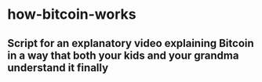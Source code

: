 # how-bitcoin-works
## Script for an explanatory video explaining Bitcoin in a way that both your kids and your grandma understand it finally

